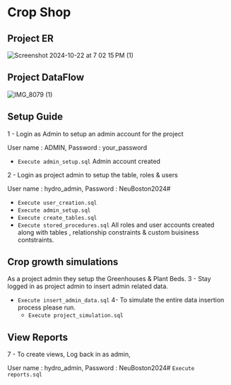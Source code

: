 # Crop Shop

## Project ER 

![Screenshot 2024-10-22 at 7 02 15 PM (1)](https://github.com/user-attachments/assets/8551f81b-48a2-42c6-96f3-b484bbf4047f)



## Project DataFlow


![IMG_8079 (1)](https://github.com/user-attachments/assets/d1789306-bfd8-42ef-8a95-5b9b01ded898)


## Setup Guide
1 - Login as Admin to setup an admin account for the project 

User name : ADMIN,
Password : your_password

 - `Execute admin_setup.sql`
Admin account created
   
2 - Login as project admin to setup the table, roles & users

User name : hydro_admin,
Password : NeuBoston2024#

 - `Execute user_creation.sql`
 - `Execute admin_setup.sql`
 - `Execute create_tables.sql`
 - `Execute stored_procedures.sql`
All roles and user accounts created along with tables , relationship constraints & custom buisiness contstraints.
 
## Crop growth simulations
As a project admin they setup the Greenhouses & Plant Beds.
3 - Stay logged in as project admin to insert admin related data. 
 - `Execute insert_admin_data.sql` 
4- To simulate the entire data insertion process please run.
   - `Execute project_simulation.sql` 

## View Reports
7 - To create views, Log back in as admin, 

User name : hydro_admin,
Password : NeuBoston2024#
`Execute reports.sql`  
